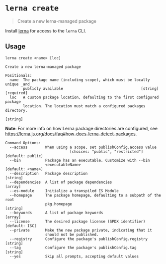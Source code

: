 # `lerna create`

> Create a new lerna-managed package

Install [lerna](https://www.npmjs.com/package/lerna) for access to the `lerna` CLI.

## Usage

```
lerna create <name> [loc]

Create a new lerna-managed package

Positionals:
  name  The package name (including scope), which must be locally unique _and_
        publicly available                                   [string] [required]
  loc   A custom package location, defaulting to the first configured package
        location. The location must match a configured packages directory.
                                                                        [string]
```

**Note**: For more info on how Lerna package directories are configured, see https://lerna.js.org/docs/faq#how-does-lerna-detect-packages.

```
Command Options:
  --access        When using a scope, set publishConfig.access value
                             [choices: "public", "restricted"] [default: public]
  --bin           Package has an executable. Customize with --bin
                  <executableName>                             [default: <name>]
  --description   Package description                                   [string]
  --dependencies  A list of package dependencies                         [array]
  --es-module     Initialize a transpiled ES Module
  --homepage      The package homepage, defaulting to a subpath of the root
                  pkg.homepage                                          [string]
  --keywords      A list of package keywords                             [array]
  --license       The desired package license (SPDX identifier)   [default: ISC]
  --private       Make the new package private, indicating that it
                  should not be published.
  --registry      Configure the package's publishConfig.registry        [string]
  --tag           Configure the package's publishConfig.tag             [string]
  --yes           Skip all prompts, accepting default values
```
